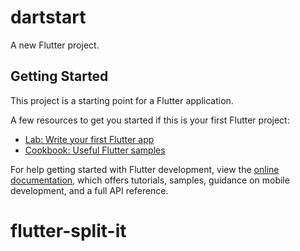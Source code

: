 # dartstart

A new Flutter project.

## Getting Started

This project is a starting point for a Flutter application.

A few resources to get you started if this is your first Flutter project:

- [Lab: Write your first Flutter app](https://docs.flutter.dev/get-started/codelab)
- [Cookbook: Useful Flutter samples](https://docs.flutter.dev/cookbook)

For help getting started with Flutter development, view the
[online documentation](https://docs.flutter.dev/), which offers tutorials,
samples, guidance on mobile development, and a full API reference.

<!-- web 1:74617998595:web:738b0055b3b159ec186d36
android 1:74617998595:android:821caad6b4a1eb03186d36
ios 1:74617998595:ios:5d99ec67d2cf4a72186d36
macos 1:74617998595:ios:5d99ec67d2cf4a72186d36 -->
# flutter-split-it
